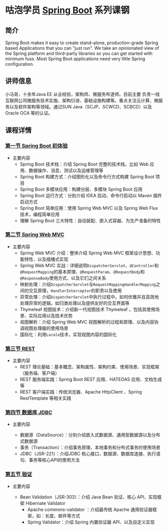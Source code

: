 # 咕泡学员 [Spring Boot](http://projects.spring.io/spring-boot/) 系列课钢

## 简介

Spring Boot makes it easy to create stand-alone, production-grade Spring based Applications that you can "just run". We take an opinionated view of the Spring platform and third-party libraries so you can get started with minimum fuss. Most Spring Boot applications need very little Spring configuration.


## 讲师信息

小马哥，十余年Java EE 从业经验，架构师、微服务布道师。目前主要
负责一线互联网公司微服务技术实施、架构衍进、基础设施构建等。重点关注云计算、微服务以及软件架构等领域。通过SUN Java（SCJP、SCWCD、SCBCD）以及Oracle OCA 等的认证。


## 课程详情

### [第一节 Spring Boot 初体验](lesson-1)

* 主要内容
  * Spring Boot 技术栈：介绍 Spring Boot 完整的技术栈，比如 Web 应用、数据操作、消息、测试以及运维管理等
  * Spring Boot 构建方式：介绍图形化以及命令行方式构建 Spring Boot 项目
  * Spring Boot 多模块应用：构建分层、多模块 Spring Boot 应用
  * Spring Boot 运行方式：分别介绍 IDEA 启动、命令行启动以 Maven 插件启动方式
  * Spring Boot 简单应用：使用 Spring Web MVC 以及 Spring Web Flux 技术，编程简单应用
  * 理解 Spring Boot 三大特性：自动装配、嵌入式容器、为生产准备的特性


### [第二节 Spring Web MVC](lesson-2)

* 主要内容
  * Spring Web MVC 介绍：整体介绍 Spring Web MVC 框架设计思想、功能特性、以及插播式实现
  * Spring Web MVC 实战：详细说明`DispatcherServlet`、`@Controller`和`@RequestMapping`的基本原理、`@RequestParam`、`@RequestBody`和`@ResponseBody`使用方式、以及它们之间关系
  * 映射处理：介绍`DispatcherServlet`与`RequestMappingHandlerMapping`之间的交互原理，`HandlerInterceptor`的职责以及使用
  * 异常处理：介绍`DispatcherServlet`中执行过程中，如何优雅并且高效地处理异常的逻辑，如归类处理以及提供友好的交互界面等
  * Thymeleaf 视图技术：介绍新一代视图技术 Thymeleaf ，包括其使用场景、实际应用以及技术优势
  * 视图解析：介绍 Spring Web MVC 视图解析的过程和原理、以及内容协调视图处理器的使用场景
  * 国际化：利用`Locale`技术，实现视图内容的国际化


### [第三节 REST](lesson-3)

* 主要内容
  * REST 理论基础：基本概念、架构属性、架构约束、使用场景、实现框架（服务端、客户端）
  * REST 服务端实践：Spring Boot REST 应用、HATEOAS 应用、文档生成等
  * REST 客户端实践：传统浏览器、Apache HttpClient 、Spring RestTemplate 等相关实践


### [第四节 数据库 JDBC](lesson-4)

* 主要内容

    * 数据源（DataSource）：分别介绍嵌入式数据源、通用型数据源以及分布式数据源
    * 事务（Transaction）：介绍事务原理，本地事务和分布式事务的使用场景
    * JDBC（JSR-221）：介绍JDBC 核心接口，数据源、数据库连接、执行语句、事务等核心API的使用方法


### [第五节 验证](lesson-5)

* 主要内容

  * Bean Validation（JSR-303）：介绍 Java Bean 验证、核心 API、实现框架 Hibernate Validator
    * Apache commons-validator ：介绍最传统 Apache 通用验证器框架，如：长度、邮件等方式
    * Spring Validator：介绍 Spring 内置验证器 API、以及自定义实现

